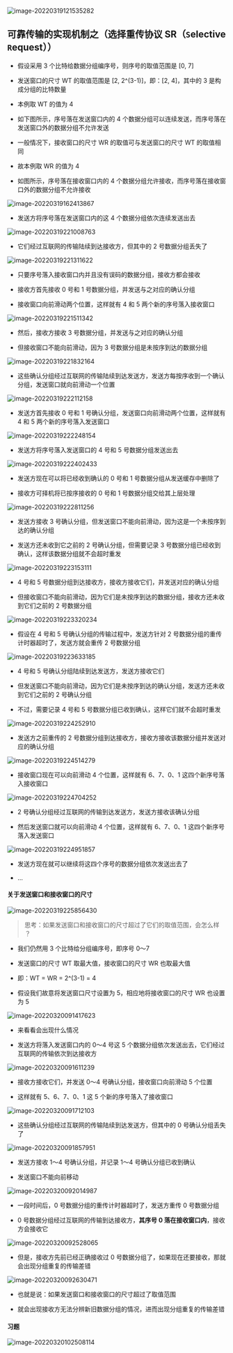 ![image-20220319121535282](https://aliyun-oss-lpj.oss-cn-qingdao.aliyuncs.com/images/old-from-gitee-2022-03-25/by-picgo/image-20220319121535282.png)

## 可靠传输的实现机制之（选择重传协议 SR（`S`elective `R`equest））

- 假设采用 3 个比特给数据分组编序号，则序号的取值范围是 [0, 7]

- 发送窗口的尺寸 WT 的取值范围是 [2, 2^(3-1)]，即：[2, 4]，其中的 3 是构成分组的比特数量

- 本例取 WT 的值为 4

- 如下图所示，序号落在发送窗口内的 4 个数据分组可以连续发送，而序号落在发送窗口外的数据分组不允许发送

- 一般情况下，接收窗口的尺寸 WR 的取值可与发送窗口的尺寸 WT 的取值相同

- 故本例取 WR 的值为 4

- 如图所示，序号落在接收窗口内的 4 个数据分组允许接收，而序号落在接收窗口外的数据分组不允许接收

![image-20220319162413867](https://aliyun-oss-lpj.oss-cn-qingdao.aliyuncs.com/images/old-from-gitee-2022-03-25/by-picgo/image-20220319162413867.png)

- 发送方将序号落在发送窗口内的这 4 个数据分组依次连续发送出去

![image-20220319221008763](https://aliyun-oss-lpj.oss-cn-qingdao.aliyuncs.com/images/old-from-gitee-2022-03-25/by-picgo/image-20220319221008763.png)

- 它们经过互联网的传输陆续到达接收方，但其中的 2 号数据分组丢失了

![image-20220319221311622](https://aliyun-oss-lpj.oss-cn-qingdao.aliyuncs.com/images/old-from-gitee-2022-03-25/by-picgo/image-20220319221311622.png)

- 只要序号落入接收窗口内并且没有误码的数据分组，接收方都会接收

- 接收方首先接收 0 号和 1 号数据分组，并发送与之对应的确认分组

- 接收窗口向前滑动两个位置，这样就有 4 和 5 两个新的序号落入接收窗口

![image-20220319221511342](https://aliyun-oss-lpj.oss-cn-qingdao.aliyuncs.com/images/old-from-gitee-2022-03-25/by-picgo/image-20220319221511342.png)

- 然后，接收方接收 3 号数据分组，并发送与之对应的确认分组

- 但接收窗口不能向前滑动，因为 3 号数据分组是未按序到达的数据分组

![image-20220319221832164](https://aliyun-oss-lpj.oss-cn-qingdao.aliyuncs.com/images/old-from-gitee-2022-03-25/by-picgo/image-20220319221832164.png)

- 这些确认分组经过互联网的传输陆续到达发送方，发送方每按序收到一个确认分组，发送窗口就向前滑动一个位置

![image-20220319222112158](https://aliyun-oss-lpj.oss-cn-qingdao.aliyuncs.com/images/old-from-gitee-2022-03-25/by-picgo/image-20220319222112158.png)

- 发送方首先接收 0 号和 1 号确认分组，发送窗口向前滑动两个位置，这样就有 4 和 5 两个新的序号落入发送窗口

![image-20220319222248154](https://aliyun-oss-lpj.oss-cn-qingdao.aliyuncs.com/images/old-from-gitee-2022-03-25/by-picgo/image-20220319222248154.png)

- 发送方将序号落入发送窗口的 4 号和 5 号数据分组发送出去

![image-20220319222402433](https://aliyun-oss-lpj.oss-cn-qingdao.aliyuncs.com/images/old-from-gitee-2022-03-25/by-picgo/image-20220319222402433.png)

- 发送方现在可以将已经收到确认的 0 号和 1 号数据分组从发送缓存中删除了

- 接收方可择机将已按序接收的 0 号和 1 号数据分组交给其上层处理

![image-20220319222811256](https://aliyun-oss-lpj.oss-cn-qingdao.aliyuncs.com/images/old-from-gitee-2022-03-25/by-picgo/image-20220319222811256.png)

- 发送方接收 3 号确认分组，但发送窗口不能向前滑动，因为这是一个未按序到达的确认分组

- 发送方还未收到它之前的 2 号确认分组，但需要记录 3 号数据分组已经收到确认，这样该数据分组就不会超时重发

![image-20220319223153111](https://aliyun-oss-lpj.oss-cn-qingdao.aliyuncs.com/images/old-from-gitee-2022-03-25/by-picgo/image-20220319223153111.png)

- 4 号和 5 号数据分组到达接收方，接收方接收它们，并发送对应的确认分组

- 但接收窗口不能向前滑动，因为它们是未按序到达的数据分组，接收方还未收到它们之前的 2 号数据分组

![image-20220319223320234](https://aliyun-oss-lpj.oss-cn-qingdao.aliyuncs.com/images/old-from-gitee-2022-03-25/by-picgo/image-20220319223320234.png)

- 假设在 4 号和 5 号确认分组的传输过程中，发送方针对 2 号数据分组的重传计时器超时了，发送方就会重传 2 号数据分组

![image-20220319223633185](https://aliyun-oss-lpj.oss-cn-qingdao.aliyuncs.com/images/old-from-gitee-2022-03-25/by-picgo/image-20220319223633185.png)

- 4 号和 5 号确认分组陆续到达发送方，发送方接收它们

- 但发送窗口不能向前滑动，因为它们是未按序到达的确认分组，发送方还未收到它们之前的 2 号确认分组

- 不过，需要记录 4 号和 5 号数据分组已收到确认，这样它们就不会超时重发

![image-20220319224252910](https://aliyun-oss-lpj.oss-cn-qingdao.aliyuncs.com/images/old-from-gitee-2022-03-25/by-picgo/image-20220319224252910.png)

- 发送方之前重传的 2 号数据分组到达接收方，接收方接收该数据分组并发送对应的确认分组

![image-20220319224514279](https://aliyun-oss-lpj.oss-cn-qingdao.aliyuncs.com/images/old-from-gitee-2022-03-25/by-picgo/image-20220319224514279.png)

- 接收窗口现在可以向前滑动 4 个位置，这样就有 6、7、0、1 这四个新序号落入接收窗口

![image-20220319224704252](https://aliyun-oss-lpj.oss-cn-qingdao.aliyuncs.com/images/old-from-gitee-2022-03-25/by-picgo/image-20220319224704252.png)

- 2 号确认分组经过互联网的传输到达发送方，发送方接收该确认分组

- 然后发送窗口就可以向前滑动 4 个位置，这样就有 6、7、0、1 这四个新序号落入发送窗口

![image-20220319224951857](https://aliyun-oss-lpj.oss-cn-qingdao.aliyuncs.com/images/old-from-gitee-2022-03-25/by-picgo/image-20220319224951857.png)

- 发送方现在就可以继续将这四个序号的数据分组依次发送出去了

- ...

#### 关于发送窗口和接收窗口的尺寸

![image-20220319225856430](https://aliyun-oss-lpj.oss-cn-qingdao.aliyuncs.com/images/old-from-gitee-2022-03-25/by-picgo/image-20220319225856430.png)

> 思考：如果发送窗口和接收窗口的尺寸超过了它们的取值范围，会怎么样 ？

- 我们仍然用 3 个比特给分组编序号，即序号 0～7

- 发送窗口的尺寸 WT 取最大值，接收窗口的尺寸 WR 也取最大值

- 即：WT = WR = 2^(3-1) = 4

- 假设我们故意将发送窗口尺寸设置为 5，相应地将接收窗口的尺寸 WR 也设置为 5

![image-20220320091417623](https://aliyun-oss-lpj.oss-cn-qingdao.aliyuncs.com/images/old-from-gitee-2022-03-25/by-picgo/image-20220320091417623.png)

- 来看看会出现什么情况

- 发送方将落入发送窗口内的 0～4 号这 5 个数据分组依次发送出去，它们经过互联网的传输依次到达接收方

![image-20220320091611239](https://aliyun-oss-lpj.oss-cn-qingdao.aliyuncs.com/images/old-from-gitee-2022-03-25/by-picgo/image-20220320091611239.png)

- 接收方接收它们，并发送 0～4 号确认分组，接收窗口向前滑动 5 个位置

- 这样就有 5、6、7、0、1 这 5 个新的序号落入了接收窗口

![image-20220320091712103](https://aliyun-oss-lpj.oss-cn-qingdao.aliyuncs.com/images/old-from-gitee-2022-03-25/by-picgo/image-20220320091712103.png)

- 这些确认分组经过互联网的传输陆续到达发送方，但其中的 0 号确认分组丢失了

![image-20220320091857951](https://aliyun-oss-lpj.oss-cn-qingdao.aliyuncs.com/images/old-from-gitee-2022-03-25/by-picgo/image-20220320091857951.png)

- 发送方接收 1～4 号确认分组，并记录 1～4 号确认分组已收到确认

- 发送窗口不能向前移动

![image-20220320092014987](https://aliyun-oss-lpj.oss-cn-qingdao.aliyuncs.com/images/old-from-gitee-2022-03-25/by-picgo/image-20220320092014987.png)

- 一段时间后，0 号数据分组的重传计时器超时了，发送方重传 0 号数据分组

- 0 号数据分组经过互联网的传输到达接收方，**其序号 0 落在接收窗口内**，接收方会接收它

![image-20220320092528065](https://aliyun-oss-lpj.oss-cn-qingdao.aliyuncs.com/images/old-from-gitee-2022-03-25/by-picgo/image-20220320092528065.png)

- 但是，接收方先前已经正确接收过 0 号数据分组了，如果现在还要接收，那就会出现分组重复的传输差错

![image-20220320092630471](https://aliyun-oss-lpj.oss-cn-qingdao.aliyuncs.com/images/old-from-gitee-2022-03-25/by-picgo/image-20220320092630471.png)

- 也就是说：如果发送窗口和接收窗口的尺寸超过了取值范围

- 就会出现接收方无法分辨新旧数据分组的情况，进而出现分组重复的传输差错

#### 习题

![image-20220320102508114](https://aliyun-oss-lpj.oss-cn-qingdao.aliyuncs.com/images/old-from-gitee-2022-03-25/by-picgo/image-20220320102508114.png)
